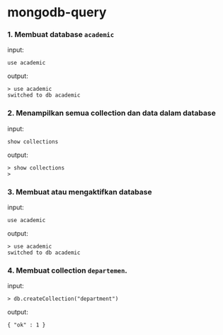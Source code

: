 # mongodb-query

### 1. Membuat database `academic`

input:

`use academic`

output:

```
> use academic
switched to db academic
```

### 2. Menampilkan semua collection dan data dalam database

input:

`show collections`

output:

```
> show collections
>
```

### 3. Membuat atau mengaktifkan database

input:

`use academic`

output:

```
> use academic
switched to db academic
```

### 4. Membuat collection `departemen`.

input:

`> db.createCollection("department")`

output:

```
{ "ok" : 1 }
```
